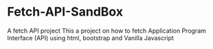 # Fetch-API-SandBox
A fetch API project
This a project on how to fetch Application Program Interface (API) using html, bootstrap and Vanilla Javascript
